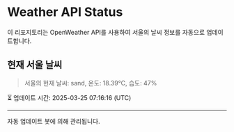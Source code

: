 
# Weather API Status

이 리포지토리는 OpenWeather API를 사용하여 서울의 날씨 정보를 자동으로 업데이트합니다.

## 현재 서울 날씨
> 서울의 현재 날씨: sand, 온도: 18.39°C, 습도: 47%

⏳ 업데이트 시간: 2025-03-25 07:16:16 (UTC)

---
자동 업데이트 봇에 의해 관리됩니다.
